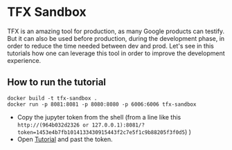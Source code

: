 # TFX Sandbox

TFX is an amazing tool for production, as many Google products can testify. But it can also be used before production, during the development phase, in order to reduce the time needed between dev and prod. Let's see in this tutorials how one can leverage this tool in order to improve the development experience.

## How to run the tutorial
```
docker build -t tfx-sandbox .
docker run -p 8081:8081 -p 8080:8080 -p 6006:6006 tfx-sandbox
```

* Copy the jupyter token from the shell (from a line like this `http://(964b032d2326 or 127.0.0.1):8081/?token=1453e4b7fb1014133430915443f2c7e5f1c9b88205f3f0d5`)
)
* Open [Tutorial](http://localhost:8081/notebooks/tutorials/titanic/tfx-tutorial.ipynb) and past the token.